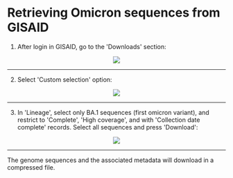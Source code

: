 # Retrieving Omicron sequences from GISAID

1. After login in GISAID, go to the 'Downloads' section:

<p align="center">
<img src="http://www.ub.edu/molevol/CG-MGG/downloads.png">
</p>

---

2. Select 'Custom selection' option:

<p align="center">
<img src="http://www.ub.edu/molevol/CG-MGG/custom.png)">
</p>

---

3. In 'Lineage', select only BA.1 sequences (first omicron variant), and restrict to 'Complete', 'High coverage', and with 'Collection date complete' records. Select all sequences and press 'Download':

<p align="center">
<img src="http://www.ub.edu/molevol/CG-MGG/selection.png">
</p>

---

The genome sequences and the associated metadata will download in a compressed file. 
